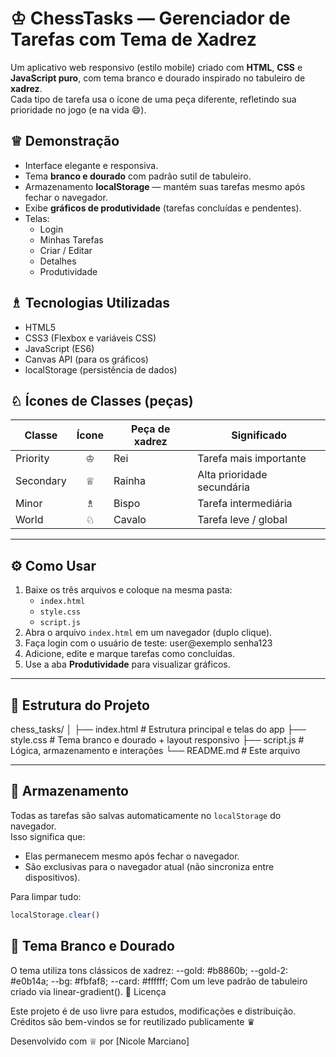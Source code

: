 # ♔ ChessTasks — Gerenciador de Tarefas com Tema de Xadrez

Um aplicativo web responsivo (estilo mobile) criado com **HTML**, **CSS** e **JavaScript puro**, com tema branco e dourado inspirado no tabuleiro de **xadrez**.  
Cada tipo de tarefa usa o ícone de uma peça diferente, refletindo sua prioridade no jogo (e na vida 😄).

## ♕ Demonstração

- Interface elegante e responsiva.
- Tema **branco e dourado** com padrão sutil de tabuleiro.
- Armazenamento **localStorage** — mantém suas tarefas mesmo após fechar o navegador.
- Exibe **gráficos de produtividade** (tarefas concluídas e pendentes).
- Telas:
  - Login  
  - Minhas Tarefas  
  - Criar / Editar  
  - Detalhes  
  - Produtividade

## ♗ Tecnologias Utilizadas

- HTML5  
- CSS3 (Flexbox e variáveis CSS)  
- JavaScript (ES6)  
- Canvas API (para os gráficos)  
- localStorage (persistência de dados)

## ♘ Ícones de Classes (peças)

| Classe       | Ícone | Peça de xadrez | Significado                |
|---------------|:------:|----------------|----------------------------|
| Priority      | ♔ | Rei     | Tarefa mais importante       |
| Secondary     | ♕ | Rainha  | Alta prioridade secundária   |
| Minor         | ♗ | Bispo   | Tarefa intermediária         |
| World         | ♘ | Cavalo  | Tarefa leve / global         |

---

## ⚙️ Como Usar

1. Baixe os três arquivos e coloque na mesma pasta:
   - `index.html`  
   - `style.css`  
   - `script.js`
2. Abra o arquivo `index.html` em um navegador (duplo clique).
3. Faça login com o usuário de teste:
user@exemplo
senha123
4. Adicione, edite e marque tarefas como concluídas.
5. Use a aba **Produtividade** para visualizar gráficos.

---

## 🧩 Estrutura do Projeto

chess_tasks/
│
├── index.html # Estrutura principal e telas do app
├── style.css # Tema branco e dourado + layout responsivo
├── script.js # Lógica, armazenamento e interações
└── README.md # Este arquivo

---

## 💾 Armazenamento

Todas as tarefas são salvas automaticamente no `localStorage` do navegador.  
Isso significa que:
- Elas permanecem mesmo após fechar o navegador.  
- São exclusivas para o navegador atual (não sincroniza entre dispositivos).

Para limpar tudo:
```js
localStorage.clear()
```
## 🎨 Tema Branco e Dourado

O tema utiliza tons clássicos de xadrez:
--gold: #b8860b;
--gold-2: #e0b14a;
--bg: #fbfaf8;
--card: #ffffff;
Com um leve padrão de tabuleiro criado via linear-gradient().
🏁 Licença

Este projeto é de uso livre para estudos, modificações e distribuição.
Créditos são bem-vindos se for reutilizado publicamente ♛

Desenvolvido com ♕ por [Nicole Marciano]
